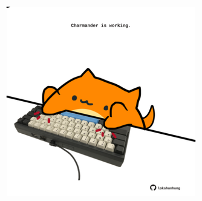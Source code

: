 <!-- built at 04/09/2021, 05:01:42 UTC -->
<p align="center">
  <img width="500" height="500" src="./ReadmeImage.svg">
</p>
